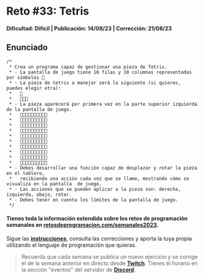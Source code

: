 # Reto #33: Tetris
#### Dificultad: Difícil | Publicación: 14/08/23 | Corrección: 21/08/23

## Enunciado

```
/*
 * Crea un programa capaz de gestionar una pieza de Tetris.
 * - La pantalla de juego tiene 10 filas y 10 columnas representadas por símbolos 🔲
 * - La pieza de tetris a manejar será la siguiente (si quieres, puedes elegir otra):
 *   🔳
 *   🔳🔳🔳
 * - La pieza aparecerá por primera vez en la parte superior izquierda de la pantalla de juego.
 *   🔳🔲🔲🔲🔲🔲🔲🔲🔲🔲
 *   🔳🔳🔳🔲🔲🔲🔲🔲🔲🔲
 *   🔲🔲🔲🔲🔲🔲🔲🔲🔲🔲
 *   🔲🔲🔲🔲🔲🔲🔲🔲🔲🔲
 *   🔲🔲🔲🔲🔲🔲🔲🔲🔲🔲
 *   🔲🔲🔲🔲🔲🔲🔲🔲🔲🔲
 *   🔲🔲🔲🔲🔲🔲🔲🔲🔲🔲
 *   🔲🔲🔲🔲🔲🔲🔲🔲🔲🔲
 *   🔲🔲🔲🔲🔲🔲🔲🔲🔲🔲
 *   🔲🔲🔲🔲🔲🔲🔲🔲🔲🔲
 * - Debes desarrollar una función capaz de desplazar y rotar la pieza en el tablero,
 *   recibiendo una acción cada vez que se llame, mostrando cómo se visualiza en la pantalla  de juego.
 * - Las acciones que se pueden aplicar a la pieza son: derecha, izquierda, abajo, rotar.
 * - Debes tener en cuenta los límites de la pantalla de juego.
 */
```
#### Tienes toda la información extendida sobre los retos de programación semanales en **[retosdeprogramacion.com/semanales2023](https://retosdeprogramacion.com/semanales2023)**.

Sigue las **[instrucciones](../../README.md)**, consulta las correcciones y aporta la tuya propia utilizando el lenguaje de programación que quieras.

> Recuerda que cada semana se publica un nuevo ejercicio y se corrige el de la semana anterior en directo desde **[Twitch](https://twitch.tv/mouredev)**. Tienes el horario en la sección "eventos" del servidor de **[Discord](https://discord.gg/mouredev)**.